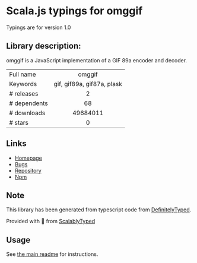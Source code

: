 
# Scala.js typings for omggif

Typings are for version 1.0

## Library description:
omggif is a JavaScript implementation of a GIF 89a encoder and decoder.

|                    |                 |
| ------------------ | :-------------: |
| Full name          | omggif |
| Keywords           | gif, gif89a, gif87a, plask |
| # releases         | 2 |
| # dependents       | 68 |
| # downloads        | 49684011 |
| # stars            | 0 |

## Links
- [Homepage](https://github.com/deanm/omggif#readme)
- [Bugs](https://github.com/deanm/omggif/issues)
- [Repository](https://github.com/deanm/omggif)
- [Npm](https://www.npmjs.com/package/omggif)
    


## Note
This library has been generated from typescript code from [DefinitelyTyped](https://definitelytyped.org).

Provided with :purple_heart: from [ScalablyTyped](https://github.com/oyvindberg/ScalablyTyped)

## Usage
See [the main readme](../../readme.md) for instructions.


